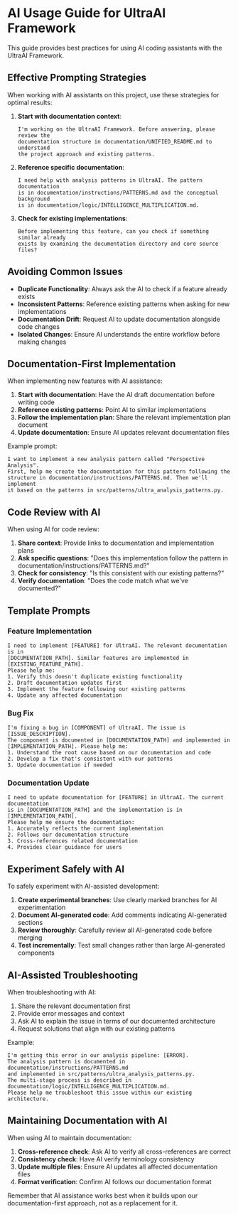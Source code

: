 # AI Usage Guide for UltraAI Framework

This guide provides best practices for using AI coding assistants with the UltraAI Framework.

## Effective Prompting Strategies

When working with AI assistants on this project, use these strategies for optimal results:

1. **Start with documentation context**:
   ```
   I'm working on the UltraAI Framework. Before answering, please review the
   documentation structure in documentation/UNIFIED_README.md to understand
   the project approach and existing patterns.
   ```

2. **Reference specific documentation**:
   ```
   I need help with analysis patterns in UltraAI. The pattern documentation
   is in documentation/instructions/PATTERNS.md and the conceptual background
   is in documentation/logic/INTELLIGENCE_MULTIPLICATION.md.
   ```

3. **Check for existing implementations**:
   ```
   Before implementing this feature, can you check if something similar already
   exists by examining the documentation directory and core source files?
   ```

## Avoiding Common Issues

- **Duplicate Functionality**: Always ask the AI to check if a feature already exists
- **Inconsistent Patterns**: Reference existing patterns when asking for new implementations
- **Documentation Drift**: Request AI to update documentation alongside code changes
- **Isolated Changes**: Ensure AI understands the entire workflow before making changes

## Documentation-First Implementation

When implementing new features with AI assistance:

1. **Start with documentation**: Have the AI draft documentation before writing code
2. **Reference existing patterns**: Point AI to similar implementations
3. **Follow the implementation plan**: Share the relevant implementation plan document
4. **Update documentation**: Ensure AI updates relevant documentation files

Example prompt:
```
I want to implement a new analysis pattern called "Perspective Analysis".
First, help me create the documentation for this pattern following the
structure in documentation/instructions/PATTERNS.md. Then we'll implement
it based on the patterns in src/patterns/ultra_analysis_patterns.py.
```

## Code Review with AI

When using AI for code review:

1. **Share context**: Provide links to documentation and implementation plans
2. **Ask specific questions**: "Does this implementation follow the pattern in documentation/instructions/PATTERNS.md?"
3. **Check for consistency**: "Is this consistent with our existing patterns?"
4. **Verify documentation**: "Does the code match what we've documented?"

## Template Prompts

### Feature Implementation
```
I need to implement [FEATURE] for UltraAI. The relevant documentation is in
[DOCUMENTATION_PATH]. Similar features are implemented in [EXISTING_FEATURE_PATH].
Please help me:
1. Verify this doesn't duplicate existing functionality
2. Draft documentation updates first
3. Implement the feature following our existing patterns
4. Update any affected documentation
```

### Bug Fix
```
I'm fixing a bug in [COMPONENT] of UltraAI. The issue is [ISSUE_DESCRIPTION].
The component is documented in [DOCUMENTATION_PATH] and implemented in
[IMPLEMENTATION_PATH]. Please help me:
1. Understand the root cause based on our documentation and code
2. Develop a fix that's consistent with our patterns
3. Update documentation if needed
```

### Documentation Update
```
I need to update documentation for [FEATURE] in UltraAI. The current documentation
is in [DOCUMENTATION_PATH] and the implementation is in [IMPLEMENTATION_PATH].
Please help me ensure the documentation:
1. Accurately reflects the current implementation
2. Follows our documentation structure
3. Cross-references related documentation
4. Provides clear guidance for users
```

## Experiment Safely with AI

To safely experiment with AI-assisted development:

1. **Create experimental branches**: Use clearly marked branches for AI experimentation
2. **Document AI-generated code**: Add comments indicating AI-generated sections
3. **Review thoroughly**: Carefully review all AI-generated code before merging
4. **Test incrementally**: Test small changes rather than large AI-generated components

## AI-Assisted Troubleshooting

When troubleshooting with AI:

1. Share the relevant documentation first
2. Provide error messages and context
3. Ask AI to explain the issue in terms of our documented architecture
4. Request solutions that align with our existing patterns

Example:
```
I'm getting this error in our analysis pipeline: [ERROR].
The analysis pattern is documented in documentation/instructions/PATTERNS.md
and implemented in src/patterns/ultra_analysis_patterns.py.
The multi-stage process is described in documentation/logic/INTELLIGENCE_MULTIPLICATION.md.
Please help me troubleshoot this issue within our existing architecture.
```

## Maintaining Documentation with AI

When using AI to maintain documentation:

1. **Cross-reference check**: Ask AI to verify all cross-references are correct
2. **Consistency check**: Have AI verify terminology consistency
3. **Update multiple files**: Ensure AI updates all affected documentation files
4. **Format verification**: Confirm AI follows our documentation format

Remember that AI assistance works best when it builds upon our documentation-first approach, not as a replacement for it.
